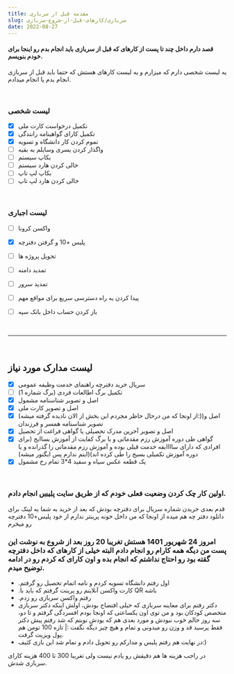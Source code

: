 ```yaml
---
title: مقدمه قبل از سربازی
slug: سربازی/کارهای-قبل-از-شروع-سربازی
date: 2022-08-27
---
```


#### قصد دارم داخل چند تا پست از کارهای که قبل از سربازی باید انجام بدم رو اینجا برای خودم بنویسم.

یه لیست شخصی دارم که میزارم و یه لیست کارهای هستش که حتما باید قبل از سربازی انجام بدم یا انجام میدادم.

</br>


### لیست شخصی
- [x] تکمیل درخواست کارت ملی
- [x] تکمیل کارای گواهینامه رانندگی
- [x] تموم کردن کار دانشگاه و تسویه
- [ ] واگذار کردن یسری وسایلم به بقیه
- [ ] بکاپ سیستم
- [ ] خالی کردن هارد سیستم
- [ ] بکاپ لپ تاپ
- [ ] خالی کردن هارد لپ تاپ

</br>

### لیست اجباری
- [ ] واکسن کرونا
- [x] پلیس +10 و گرفتن دفترچه
- [ ] تحویل پروژه ها
- [ ] تمدید دامنه
- [ ] تمدید سرور
- [ ] پیدا کردن یه راه دسترسی سریع برای مواقع مهم
- [ ] باز کردن حساب داخل بانک سپه


</br>
<hr>
</br>

## لیست مدارک مورد نیاز
- [x] سریال خرید دفترچه راهنمای خدمت وظیفه عمومی
- [ ] تکمیل برگ اطالعات فردی (برگ شماره 1)
- [x] اصل و تصویر شناسنامه مشمول
- [x] اصل و تصویر کارت ملی
- [x] (از اونجا که من درحال حاظر مجردم این بخش از الان نادیده گرفته میشه:))اصل و تصویر شناسنامه همسر و فرزندان
- [x] اصل و تصویر آخرین مدرک تحصیلی یا گواهی فراغت از تحصیل
- [x] گواهی طی دوره آموزش رزم مقدماتی و یا برگ کفایت از آموزش بساایج (برای افرادی که دارای ساااابقه خدمت قبلی بوده و آموزش رزم مقدماتی را گذرانده و یا
دوره آموزش تکمیلی بسیج را طی کرده اند)(اینم ندارم پس ایگنور میشه)
- [x] یک قطعه عکس سیاه و سفید 4*3 تمام رخ مشمول
<br>

### اولین کار چک کردن وضعیت فعلی خودم که از طریق سایت [پلیس](https://epolice.ir/) انجام دادم.

قدم بعدی خریدن شماره سریال برای دفترچه بودش
که بعد از خرید به شما یه لینک برای دانلود دفتر چه هم میده از اونجا که من داخل خونه پرینتر ندارم از خود پلیس+10 دفترچه رو میخرم


### امروز 24 شهریور 1401 هستش تغریبا 20 روز بعد از شروع به نوشت این پست من دیگه همه کارام رو انجام دادم البته خیلی از کارهای که داخل دفترچه گقته بود رو احتاج نداشتم که انجام بده و اون کارای که کردم رو در ادامه توضیح میدم. 

- .اول رفتم دانشگاه تسویه کردم و نامه اتمام تحصیل رو گرفتم
- .کارت واکسن آنلاینم رو پرینت گرفتم که باید با QR باشه
- .رفتم واکسن سربازی رو زدم
- دکتر رفتم برای معاینه سربازی که خیلی افتضاح بودش، اولش اینکه دکتر سربازی متخصص کودکان بود و من توی اون یکساعتی که اونجا بودم افسردگی گرفتم و تا دو، سه روز حالم خوب نبودش و مورد بعدی هم که بودش نوبتم که شد رفتم پیش دکتر فقط پرسید قد و وزن رو میدونی و تمام و هیچ چیز دیگه نگفت :| تازه 100 تومن هم پول ویزیت گرفت.
- در نهایت هم رفتم پلیس و مدارکم رو تحویل دادم و تمام شد این بازی کثیف:)

در راجب هزینه ها هم دقیقش رو یادم نیست ولی تغریبا 300 تا 400 هزینه کارای سربازی شدش.

